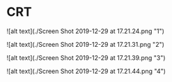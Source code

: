 # CRT

![alt text](./Screen Shot 2019-12-29 at 17.21.24.png "1")



![alt text](./Screen Shot 2019-12-29 at 17.21.31.png "2")



![alt text](./Screen Shot 2019-12-29 at 17.21.39.png "3")




![alt text](./Screen Shot 2019-12-29 at 17.21.44.png "4")
